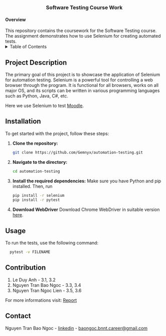 <h3 align="center">Software Testing Course Work</h3>
<h4>Overview</h4>
This repository contains the coursework for the Software Testing course. The assignment demonstrates how to use Selenium for creating automated tests.

<!-- TABLE OF CONTENTS -->
<details>
  <summary>Table of Contents</summary>
  <ol>
    <li><a href="#project-description">Project Description</a></li>
    <li><a href="#installation">Installation</a></li>
    <li><a href="#usage">Usage</a></li>
    <li><a href="#contribution">Contribution</a></li>
    <li><a href="#contact">Contact</a></li>
  </ol>
</details>

## Project Description
The primary goal of this project is to showcase the application of Selenium for automation testing. Selenium is a powerful tool for controlling a web browser through the program. It is functional for all browsers, works on all major OS, and its scripts can be written in various programming languages such as Python, Java, C#, etc.

Here we use Selenium to test <a href="https://school.moodledemo.net">Moodle</a>.

## Installation
To get started with the project, follow these steps:
1. **Clone the repository:**
   ```bash
   git clone https://github.com/Gemnyx/automation-testing.git
2. **Navigate to the directory:**
   ```bash
   cd automation-testing
3. **Install the required dependencies:**
   Make sure you have Python and pip installed. Then, run
   ```bash
   pip install -r selenium
   pip install -r pytest
4. **Download WebDriver**
   Download Chrome WebDriver in suitable version <a href="[https://drive.google.com/drive/folders/11HYJUcYVMgRVKAZemFnmbugzUuGHemJQ](https://www.google.com/url?q=https://chromedriver.chromium.org/downloads&sa=D&source=apps-viewer-frontend&ust=1716551216397150&usg=AOvVaw2PzDRhDafs3Vo6t3n_cqIh&hl=vi)">here</a>.

## Usage
To run the tests, use the following command:
  ```bash
    pytest -v FILENAME
  ```

## Contribution
1. Le Duy Anh - 3.1, 3.2
2. Nguyen Tran Bao Ngoc - 3.3, 3.4
3. Nguyen Tran Ngoc Lien - 3.5, 3.6
   
For more informations visit: <a href="https://drive.google.com/drive/folders/11HYJUcYVMgRVKAZemFnmbugzUuGHemJQ">Report</a>

## Contact
Nguyen Tran Bao Ngoc - <a href="https://www.linkedin.com/in/ngoc-nguyen-tran-bao/">linkedin</a> - baongoc.bnnt.career@gmail.com
